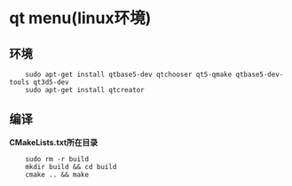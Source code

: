 # qt menu(linux环境)

## 环境

```text
    sudo apt-get install qtbase5-dev qtchooser qt5-qmake qtbase5-dev-tools qt3d5-dev
    sudo apt-get install qtcreator 
```

## 编译

**CMakeLists.txt所在目录**

```text
    sudo rm -r build
    mkdir build && cd build
    cmake .. && make
```